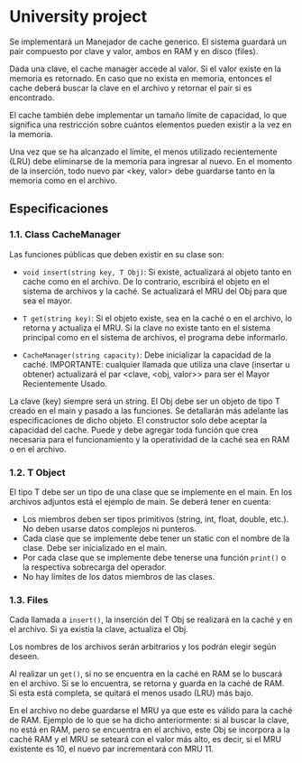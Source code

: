 # University project

Se implementará un Manejador de cache generico. El sistema guardará un pair compuesto por clave y valor, ambos en RAM y en disco (files).

Dada una clave, el cache manager accede al valor. Si el valor existe en la memoria es retornado. En caso que no exista en memoria, entonces el cache deberá buscar la clave en el archivo y retornar el pair si es encontrado.

El cache también debe implementar un tamaño límite de capacidad, lo que significa una restricción sobre cuántos elementos pueden existir a la vez en la memoria.

Una vez que se ha alcanzado el límite, el menos utilizado recientemente (LRU) debe eliminarse de la memoria para ingresar al nuevo. En el momento de la inserción, todo nuevo par <key, valor> debe guardarse tanto en la memoria como en el archivo.

## Especificaciones

### 1.1. Class CacheManager

Las funciones públicas que deben existir en su clase son:

- `void insert(string key, T Obj)`: Si existe, actualizará al objeto tanto en cache como en el archivo. De lo contrario, escribirá el objeto en el sistema de archivos y la caché. Se actualizará el MRU del Obj para que sea el mayor.

- `T get(string key)`: Si el objeto existe, sea en la caché o en el archivo, lo retorna y actualiza el MRU. Si la clave no existe tanto en el sistema principal como en el sistema de archivos, el programa debe informarlo.

- `CacheManager(string capacity)`: Debe inicializar la capacidad de la caché. IMPORTANTE: cualquier llamada que utiliza una clave (insertar u obtener) actualizará el par <clave, <obj, valor>> para ser el Mayor Recientemente Usado.

La clave (key) siempre será un string. El Obj debe ser un objeto de tipo T creado en el main y pasado a las funciones. Se detallarán más adelante las especificaciones de dicho objeto. El constructor solo debe aceptar la capacidad del cache. Puede y debe agregar toda función que crea necesaria para el funcionamiento y la operatividad de la caché sea en RAM o en el archivo.

### 1.2. T Object

El tipo T debe ser un tipo de una clase que se implemente en el main. En los archivos adjuntos está el ejemplo de main. Se deberá tener en cuenta:

- Los miembros deben ser tipos primitivos (string, int, float, double, etc.). No deben usarse datos complejos ni punteros.
- Cada clase que se implemente debe tener un static con el nombre de la clase. Debe ser inicializado en el main.
- Por cada clase que se implemente debe tenerse una función `print()` o la respectiva sobrecarga del operador.
- No hay límites de los datos miembros de las clases.

### 1.3. Files

Cada llamada a `insert()`, la inserción del T Obj se realizará en la caché y en el archivo. Si ya existía la clave, actualiza el Obj.

Los nombres de los archivos serán arbitrarios y los podrán elegir según deseen.

Al realizar un `get()`, si no se encuentra en la caché en RAM se lo buscará en el archivo. Si se lo encuentra, se retorna y guarda en la caché de RAM. Si esta está completa, se quitará el menos usado (LRU) más bajo.

En el archivo no debe guardarse el MRU ya que este es válido para la caché de RAM. Ejemplo de lo que se ha dicho anteriormente: si al buscar la clave, no está en RAM, pero se encuentra en el archivo, este Obj se incorpora a la caché RAM y el MRU se seteará con el valor más alto, es decir, si el MRU existente es 10, el nuevo par incrementará con MRU 11.
